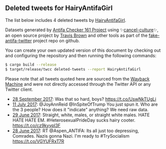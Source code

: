 ## Deleted tweets for HairyAntifaGirl

The list below includes 4 deleted tweets by
[HairyAntifaGirl](https://twitter.com/HairyAntifaGirl).



Datasets generated by [Antifa Checker 161 Project](https://twitter.com/antifacheck161) using ✨[cancel-culture](https://github.com/travisbrown/cancel-culture)✨, an open source project by 
[Travis Brown](https://twitter.com/travisbrown) and other tools as part of the 
[fake-antifa-twitter](https://github.com/antifacheck161/fake-antifa-twitter) project repo on github.

You can create your own updated version of this document by checking out and configuring the
repository and then running the following commands:

```bash
$ cargo build --release
$ target/release/twcc deleted-tweets --report HairyAntifaGirl
```

Please note that all tweets quoted here are sourced from the
[Wayback Machine](https://web.archive.org) and were not directly accessed through the Twitter API or
any Twitter client.

* [28 September 2017](https://web.archive.org/web/20170928215130/https://twitter.com/HairyAntifaGirl/status/913521575470686208): Was that so hard, boys? https://t.co/UswNkTUgLi <!--913521575470686208-->
* [11 July 2017](https://web.archive.org/web/20170711140658/https://twitter.com/HairyAntifaGirl/status/884776030468276224): @JoyAnnReid @InSpiteOfTrump You just spun it. Who are the 3 people? How does it "indicate" anything? We need raw data. <!--884776030468276224-->
* [29 June 2017](https://web.archive.org/web/20170629210310/https://twitter.com/HairyAntifaGirl/status/880532116240564224): Straight, white, males, or straight white males. HATE HATE HATE EM.  #HeterosexualPrideDay sucks hairy cooter. https://t.co/cz9kyypl3F <!--880532116240564224-->
* [28 June 2017](https://web.archive.org/web/20170628211325/https://twitter.com/HairyAntifaGirl/status/880172307867729922): RT @Aspen_ANTIFA: Its all just too depressing, Comrades.  Nazis gonna Nazi.  I'm ready to #TrySocialism https://t.co/VGYUFRxT7R <!--880172307867729922-->
